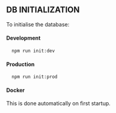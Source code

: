## DB INITIALIZATION

To initialise the database:

#### Development

```shell
  npm run init:dev
 ```

#### Production

```shell
  npm run init:prod
 ```

#### Docker

This is done automatically on first startup.

